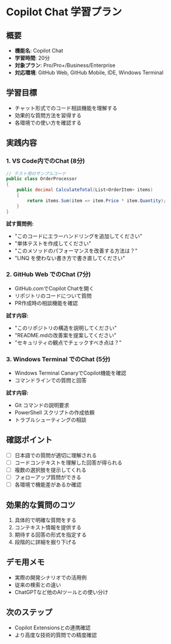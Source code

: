 # Copilot Chat 学習プラン

## 概要
- **機能名**: Copilot Chat
- **学習時間**: 20分
- **対象プラン**: Pro/Pro+/Business/Enterprise
- **対応環境**: GitHub Web, GitHub Mobile, IDE, Windows Terminal

## 学習目標
- チャット形式でのコード相談機能を理解する
- 効果的な質問方法を習得する
- 各環境での使い方を確認する

## 実践内容

### 1. VS Code内でのChat (8分)
```csharp
// テスト用のサンプルコード
public class OrderProcessor
{
    public decimal CalculateTotal(List<OrderItem> items)
    {
        return items.Sum(item => item.Price * item.Quantity);
    }
}
```

**試す質問例:**
- "このコードにエラーハンドリングを追加してください"
- "単体テストを作成してください"
- "このメソッドのパフォーマンスを改善する方法は？"
- "LINQ を使わない書き方で書き直してください"

### 2. GitHub Web でのChat (7分)
- GitHub.comでCopilot Chatを開く
- リポジトリのコードについて質問
- PR作成時の相談機能を確認

**試す内容:**
- "このリポジトリの構造を説明してください"
- "README.mdの改善案を提案してください"
- "セキュリティの観点でチェックすべき点は？"

### 3. Windows Terminal でのChat (5分)
- Windows Terminal CanaryでCopilot機能を確認
- コマンドラインでの質問と回答

**試す内容:**
- Git コマンドの説明要求
- PowerShell スクリプトの作成依頼
- トラブルシューティングの相談

## 確認ポイント
- [ ] 日本語での質問が適切に理解される
- [ ] コードコンテキストを理解した回答が得られる
- [ ] 複数の選択肢を提示してくれる
- [ ] フォローアップ質問ができる
- [ ] 各環境で機能差があるか確認

## 効果的な質問のコツ
1. 具体的で明確な質問をする
2. コンテキスト情報を提供する
3. 期待する回答の形式を指定する
4. 段階的に詳細を掘り下げる

## デモ用メモ
- 実際の開発シナリオでの活用例
- 従来の検索との違い
- ChatGPTなど他のAIツールとの使い分け

## 次のステップ
- Copilot Extensionsとの連携確認
- より高度な技術的質問での精度確認
